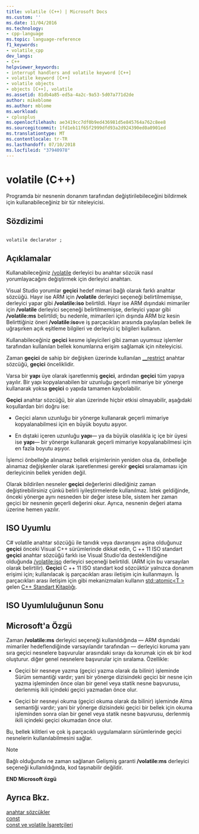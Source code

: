 ```yaml
---
title: volatile (C++) | Microsoft Docs
ms.custom: ''
ms.date: 11/04/2016
ms.technology:
- cpp-language
ms.topic: language-reference
f1_keywords:
- volatile_cpp
dev_langs:
- C++
helpviewer_keywords:
- interrupt handlers and volatile keyword [C++]
- volatile keyword [C++]
- volatile objects
- objects [C++], volatile
ms.assetid: 81db4a85-ed5a-4a2c-9a53-5d07a771d2de
author: mikeblome
ms.author: mblome
ms.workload:
- cplusplus
ms.openlocfilehash: ae3419cc7df0b9ed436981d5e845764a762c8ee8
ms.sourcegitcommit: 1fd1eb11f65f2999dfd93a2d924390ed0a0901ed
ms.translationtype: MT
ms.contentlocale: tr-TR
ms.lasthandoff: 07/10/2018
ms.locfileid: "37940978"
---
```

# <a name="volatile-c"></a>volatile (C++)
Programda bir nesnenin donanım tarafından değiştirilebileceğini bildirmek için kullanabileceğiniz bir tür niteleyicisi.  
  
## <a name="syntax"></a>Sözdizimi  
  
```  
  
volatile declarator ;  
```  
  
## <a name="remarks"></a>Açıklamalar  
 Kullanabileceğiniz [/volatile](../build/reference/volatile-volatile-keyword-interpretation.md) derleyici bu anahtar sözcük nasıl yorumlayacağını değiştirmek için derleyici anahtarı.  
  
 Visual Studio yorumlar **geçici** hedef mimari bağlı olarak farklı anahtar sözcüğü. Hayır ise ARM için **/volatile** derleyici seçeneği belirtilmemişse, derleyici yapar gibi **/volatile:iso** belirtildi. Hayır ise ARM dışındaki mimariler için **/volatile** derleyici seçeneği belirtilmemişse, derleyici yapar gibi **/volatile:ms** belirtildi; bu nedenle, mimarileri için dışında ARM biz kesin Belirttiğiniz öneri **/volatile:iso**ve iş parçacıkları arasında paylaşılan bellek ile uğraşırken açık eşitleme bilgileri ve derleyici iç bilgileri kullanın.  
  
 Kullanabileceğiniz **geçici** kesme işleyicileri gibi zaman uyumsuz işlemler tarafından kullanılan bellek konumlarına erişim sağlamak için niteleyicisi.  
  
 Zaman **geçici** de sahip bir değişken üzerinde kullanılan [__restrict](../cpp/extension-restrict.md) anahtar sözcüğü, **geçici** önceliklidir.  
  
 Varsa bir **yapı** üye olarak işaretlenmiş **geçici**, ardından **geçici** tüm yapıya yayılır. Bir yapı kopyalanabilen bir uzunluğu geçerli mimariye bir yönerge kullanarak yoksa **geçici** o yapıda tamamen kaybolabilir.  
  
 **Geçici** anahtar sözcüğü, bir alan üzerinde hiçbir etkisi olmayabilir, aşağıdaki koşullardan biri doğru ise:  
  
-   Geçici alanın uzunluğu bir yönerge kullanarak geçerli mimariye kopyalanabilmesi için en büyük boyutu aşıyor.  
  
-   En dıştaki içeren uzunluğu **yapı**— ya da büyük olasılıkla iç içe bir üyesi ise **yapı**— bir yönerge kullanarak geçerli mimariye kopyalanabilmesi için en fazla boyutu aşıyor.  
  
 İşlemci önbelleğe alınamaz bellek erişimlerinin yeniden olsa da, önbelleğe alınamaz değişkenler olarak işaretlenmesi gerekir **geçici** sıralamaması için derleyicinin bellek yeniden değil.  
  
 Olarak bildirilen nesneler **geçici** değerlerini dilediğiniz zaman değiştirebilirsiniz çünkü belirli iyileştirmelerde kullanılmaz.  İstek geldiğinde, önceki yönerge aynı nesneden bir değer istese bile, sistem her zaman geçici bir nesnenin geçerli değerini okur.  Ayrıca, nesnenin değeri atama üzerine hemen yazılır.  
  
## <a name="iso-compliant"></a>ISO Uyumlu  
 C# volatile anahtar sözcüğü ile tanıdık veya davranışını aşina olduğunuz **geçici** önceki Visual C++ sürümlerinde dikkat edin, C ++ 11 ISO standart **geçici** anahtar sözcüğü farklı ise Visual Studio'da desteklendiğine olduğunda [/volatile:iso](../build/reference/volatile-volatile-keyword-interpretation.md) derleyici seçeneği belirtildi. (ARM için bu varsayılan olarak belirtilir). **Geçici** C ++ 11 ISO standart kod sözcüktür yalnızca donanım erişimi için; kullanılacak iş parçacıkları arası iletişim için kullanmayın. İş parçacıkları arası iletişim için gibi mekanizmaları kullanın [std::atomic\<T >](../standard-library/atomic.md) gelen [C++ Standart Kitaplığı](../standard-library/cpp-standard-library-reference.md).  
  
## <a name="end-of-iso-compliant"></a>ISO Uyumluluğunun Sonu  
  
## <a name="microsoft-specific"></a>Microsoft'a Özgü  
 Zaman **/volatile:ms** derleyici seçeneği kullanıldığında — ARM dışındaki mimariler hedeflendiğinde varsayılandır tarafından — derleyici koruma yanı sıra geçici nesnelere başvurular arasındaki sırayı da korumak için ek bir kod oluşturur. diğer genel nesnelere başvurular için sıralama. Özellikle:  
  
-   Geçici bir nesneye yazma (geçici yazma olarak da bilinir) işleminde Sürüm semantiği vardır; yani bir yönerge dizisindeki geçici bir nesne için yazma işleminden önce olan bir genel veya statik nesne başvurusu, derlenmiş ikili içindeki geçici yazmadan önce olur.  
  
-   Geçici bir nesneyi okuma (geçici okuma olarak da bilinir) işleminde Alma semantiği vardır; yani bir yönerge dizisindeki geçici bir bellek için okuma işleminden sonra olan bir genel veya statik nesne başvurusu, derlenmiş ikili içindeki geçici okumadan önce olur.  
  
 Bu, bellek kilitleri ve çok iş parçacıklı uygulamaların sürümlerinde geçici nesnelerin kullanılabilmesini sağlar.  
  
> [!NOTE]
>  Bağlı olduğunda ne zaman sağlanan Gelişmiş garanti **/volatile:ms** derleyici seçeneği kullanıldığında, kod taşınabilir değildir.  
  
**END Microsoft özgü**  
  
## <a name="see-also"></a>Ayrıca Bkz.  
 [anahtar sözcükler](../cpp/keywords-cpp.md)   
 [const](../cpp/const-cpp.md)   
 [const ve volatile İşaretçileri](../cpp/const-and-volatile-pointers.md)